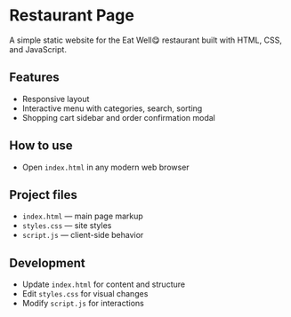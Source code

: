 # Restaurant Page

A simple static website for the Eat Well😋 restaurant built with HTML, CSS, and JavaScript.

## Features
- Responsive layout
- Interactive menu with categories, search, sorting
- Shopping cart sidebar and order confirmation modal

## How to use
- Open `index.html` in any modern web browser

## Project files
- `index.html` — main page markup
- `styles.css` — site styles
- `script.js` — client-side behavior

## Development
- Update `index.html` for content and structure
- Edit `styles.css` for visual changes
- Modify `script.js` for interactions
